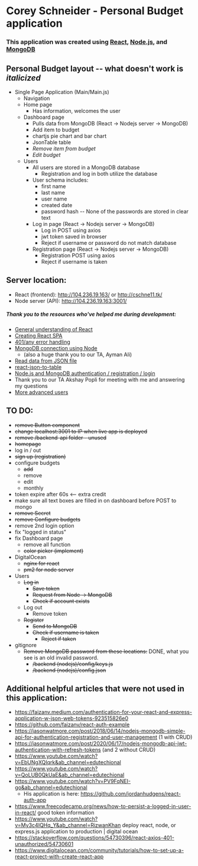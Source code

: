 # Corey Schneider - Personal Budget application

### This application was created using [React](https://reactjs.org/), [Node.js](https://nodejs.org/en/), and [MongoDB](https://www.mongodb.com/)

## Personal Budget layout -- what doesn't work is *italicized*
- Single Page Application (Main/Main.js)
    - Navigation
    - Home page
        - Has information, welcomes the user
    - Dashboard page
        - Pulls data from MongoDB (React -> Nodejs server -> MongoDB)
        - Add item to budget
        - chartjs pie chart and bar chart
        - JsonTable table
        - *Remove item from budget*
        - *Edit budget*
    - Users
        - All users are stored in a MongoDB database
            - Registration and log in both utilize the database
        - User schema includes:
            - first name
            - last name
            - user name
            - created date
            - password hash -- None of the passwords are stored in clear text
        - Log in page (React -> Nodejs server -> MongoDB)
            - Log in POST using axios
            - jwt token saved in browser
            - Reject if username or password do not match database
        - Registration page (React -> Nodejs server -> MongoDB)
            - Registration POST using axios
            - Reject if username is taken

## Server location:
- React (frontend): http://104.236.19.163/ or http://cschne11.tk/
- Node server (API): http://104.236.19.163:3001/

##### Thank you to the resources who've helped me during development:
- [General understanding of React](https://www.youtube.com/watch?v=fnpmR6Q5lEc&ab_channel=Simplilearn)
- [Creating React SPA](https://www.kirupa.com/react/creating_single_page_app_react_using_react_router.htm)
- [401/any error handling](https://stackoverflow.com/a/47216863)
- [MongoDB connection using Node](https://www.youtube.com/watch?v=Qn0SOL8vK8w&ab_channel=SaturdayDeveloper)
    - (also a huge thank you to our TA, Ayman Ali)
- [Read data from JSON file](https://www.pluralsight.com/guides/fetch-data-from-a-json-file-in-a-react-app)
- [react-json-to-table](https://www.npmjs.com/package/react-json-to-table)
- [Node.js and MongoDB authentication / registration / login](https://jasonwatmore.com/post/2018/06/14/nodejs-mongodb-simple-api-for-authentication-registration-and-user-management)
- Thank you to our TA Akshay Popli for meeting with me and answering my questions
- [More advanced users](https://jasonwatmore.com/post/2018/06/14/nodejs-mongodb-simple-api-for-authentication-registration-and-user-management)


## TO DO:
- ~~remove Button component~~
- ~~change localhost:3001 to IP when live app is deployed~~
- ~~remove /backend-api folder - unused~~
- ~~homepage~~
- log in / out
- ~~sign up (registration)~~
- configure budgets
    - ~~add~~
    - remove
    - edit
    - monthly
- token expire after 60s <-- extra credit
- make sure all text boxes are filled in on dashboard before POST to mongo
- ~~remove Secret~~
- ~~remove Configure budgets~~
- remove 2nd login option
- fix "logged in status"
- fix Dashboard page
    - remove all function
    - ~~color picker (implement)~~
- DigitalOcean
    - ~~nginx for react~~
    - ~~pm2 for node server~~
- Users
    - ~~Log in~~
        - ~~Save token~~
        - ~~Request from Node -> MongoDB~~
        - ~~Check if account exists~~
    - Log out
        - Remove token
    - ~~Register~~
        - ~~Send to MongoDB~~
        - ~~Check if username is taken~~
            - ~~Reject if taken~~
- gitignore
    - ~~Remove MongoDB password from these locations:~~ DONE, what you see is an old invalid password.
        - ~~/backend (nodejs)/config/keys.js~~
        - ~~/backend (nodejs)/config.json~~


## Additional helpful articles that were not used in this application:
- https://faizanv.medium.com/authentication-for-your-react-and-express-application-w-json-web-tokens-923515826e0
- https://github.com/faizanv/react-auth-example
- https://jasonwatmore.com/post/2018/06/14/nodejs-mongodb-simple-api-for-authentication-registration-and-user-management (1 with CRUD)
- https://jasonwatmore.com/post/2020/06/17/nodejs-mongodb-api-jwt-authentication-with-refresh-tokens (and 2 without CRUD)
- https://www.youtube.com/watch?v=EbUNgXQIqrk&ab_channel=edutechional
- https://www.youtube.com/watch?v=QoLUB0QkUaE&ab_channel=edutechional
- https://www.youtube.com/watch?v=PV9FqNEI-go&ab_channel=edutechional
    - His application is here: https://github.com/jordanhudgens/react-auth-app
- https://www.freecodecamp.org/news/how-to-persist-a-logged-in-user-in-react/ good token information
- https://www.youtube.com/watch?v=My3c4IQHq_Y&ab_channel=RizwanKhan deploy react, node, or express.js application to production | digital ocean
- https://stackoverflow.com/questions/54730396/react-axios-401-unauthorized/54730601
- https://www.digitalocean.com/community/tutorials/how-to-set-up-a-react-project-with-create-react-app
